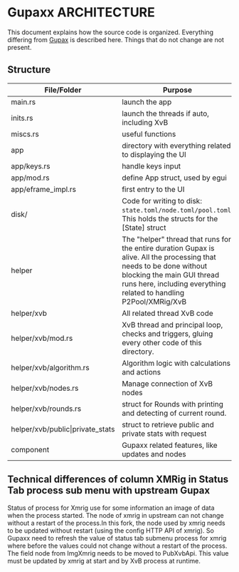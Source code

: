 # Gupaxx ARCHITECTURE

This document explains how the source code is organized. Everything differing from [Gupax](https://github.com/hinto-janai/gupax) is described here. Things that do not change are not present.

## Structure
| File/Folder  | Purpose |
|--------------|---------|
|main.rs| launch the app
|inits.rs| launch the threads if auto, including XvB
|miscs.rs| useful functions
|app| directory with everything related to displaying the UI
|app/keys.rs| handle keys input
|app/mod.rs| define App struct, used by egui
|app/eframe_impl.rs| first entry to the UI
|disk/| Code for writing to disk: `state.toml/node.toml/pool.toml`; This holds the structs for the [State] struct
|helper| The "helper" thread that runs for the entire duration Gupax is alive. All the processing that needs to be done without blocking the main GUI thread runs here, including everything related to handling P2Pool/XMRig/XvB
|helper/xvb| All related thread XvB code
|helper/xvb/mod.rs| XvB thread and principal loop, checks and triggers, gluing every other code of this directory.
|helper/xvb/algorithm.rs| Algorithm logic with calculations and actions
|helper/xvb/nodes.rs| Manage connection of XvB nodes
|helper/xvb/rounds.rs| struct for Rounds with printing and detecting of current round.
|helper/xvb/public\|private_stats| struct to retrieve public and private stats with request
|component| Gupaxx related features, like updates and nodes


## Technical differences of column XMRig in Status Tab process sub menu with upstream Gupax

Status of process for Xmrig use for some information an image of data when the process started.
The node of xmrig in upstream can not change without a restart of the process.In this fork, the node used by xmrig needs to be updated without restart (using the config HTTP API of xmrig).
So Gupaxx need to refresh the value of status tab submenu process for xmrig where before the values could not change without a restart of the process.
The field node from ImgXmrig needs to be moved to PubXvbApi. This value must be updated by xmrig at start and by XvB process at runtime.
